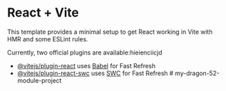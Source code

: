 # React + Vite

This template provides a minimal setup to get React working in Vite with HMR and some ESLint rules.

Currently, two official plugins are available:hieienciicjd

- [@vitejs/plugin-react](https://github.com/vitejs/vite-plugin-react/blob/main/packages/plugin-react/README.md) uses [Babel](https://babeljs.io/) for Fast Refresh
- [@vitejs/plugin-react-swc](https://github.com/vitejs/vite-plugin-react-swc) uses [SWC](https://swc.rs/) for Fast Refresh
#   m y - d r a g o n - 5 2 - m o d u l e - p r o j e c t 
 
 
